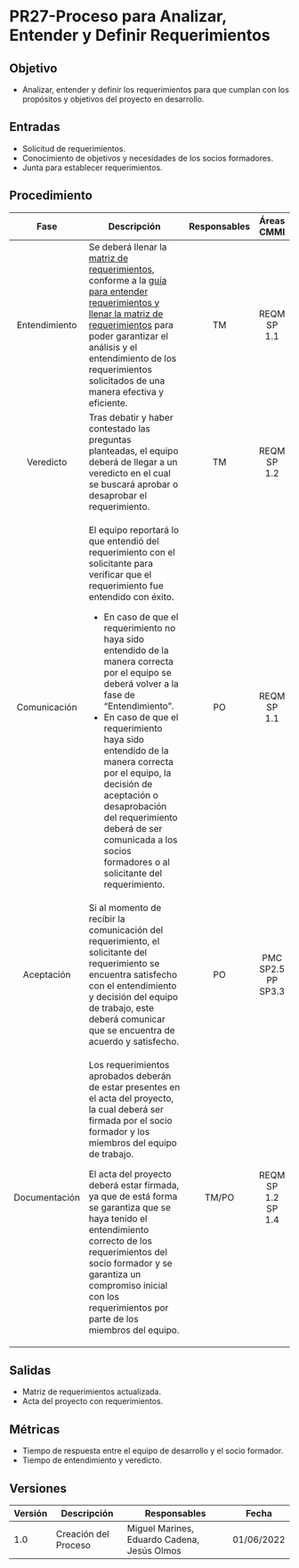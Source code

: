 # PR27-Proceso para Analizar, Entender y Definir Requerimientos

## Objetivo
- Analizar, entender y definir los requerimientos para que cumplan con los propósitos y objetivos del proyecto en desarrollo. 


## Entradas
- Solicitud de requerimientos.
- Conocimiento de objetivos y necesidades de los socios formadores.
- Junta para establecer requerimientos.

## Procedimiento
<table>
    <thead>
        <th>Fase</th>
        <th>Descripción</th>
        <th>Responsables</th>
        <th>Áreas CMMI</th>
    </thead>

<tbody>
    <tr>
      <td align="center">Entendimiento</td>
      <td>
        Se deberá llenar la <a href="https://docs.google.com/spreadsheets/d/11OaXOIKOSZBmrvOixvXbKgw52T1T1gbE/edit?usp=sharing&ouid=106849915620954344417&rtpof=true&sd=true">matriz de requerimientos</a>, conforme a la <a href="https://mutateinc.github.io/Guias/GU15"> guía para entender requerimientos y llenar la matriz de requerimientos</a> para poder garantizar el análisis y el entendimiento de los requerimientos solicitados de una manera efectiva y eficiente.
      </td>
      <td align="center">TM</td>
      <td align="center">
        REQM SP 1.1
      </td>
    </tr>
    <tr>
      <td align="center">Veredicto</td>
      <td>
        Tras debatir y haber contestado las preguntas planteadas, el equipo deberá de llegar a un veredicto en el cual se buscará aprobar o desaprobar el requerimiento. 
      </td>
      <td align="center">TM</td>
      <td align="center">
        REQM SP 1.2
      </td>
    </tr>
    <tr>
      <td align="center">Comunicación</td>
      <td>
      <p>
      El equipo reportará lo que entendió del requerimiento con el solicitante para verificar que el requerimiento fue entendido con éxito.
      </p>
        <ul>
          <li>En caso de que el requerimiento no haya sido entendido de la manera correcta por el equipo se deberá volver a la fase de “Entendimiento”.</li>
          <li>En caso de que el requerimiento haya sido entendido de la manera correcta por el equipo, la decisión de aceptación o desaprobación del requerimiento deberá de ser comunicada a los socios formadores o al solicitante del requerimiento.</li>
        </ul>
      </td>
      <td align="center">PO</td>
      <td align="center">
        REQM SP 1.1
      </td>
    </tr>
       <tr>
      <td align="center">Aceptación</td>
      <td>
      Si al momento de recibir la comunicación del requerimiento, el solicitante del requerimiento se encuentra satisfecho con el entendimiento y decisión del equipo de trabajo, este deberá comunicar que se encuentra de acuerdo y satisfecho.
      </td>
      <td align="center">PO</td>
      <td align="center">
        PMC SP2.5 PP SP3.3
      </td>
    </tr>
    <tr>
      <td align="center">Documentación</td>
      <td>
        <p>Los requerimientos aprobados deberán de estar presentes en el acta del proyecto, la cual deberá ser firmada por el socio formador y los miembros del equipo de trabajo.</p>
        <p>El acta del proyecto deberá estar firmada, ya que de está forma se garantiza que se haya tenido el entendimiento correcto de los requerimientos del socio formador y se garantiza un compromiso inicial con los requerimientos por parte de los miembros del equipo.</p>
      </td>
      <td align="center">TM/PO</td>
      <td align="center">
        REQM SP 1.2 SP 1.4
      </td>
    </tr>
  </tbody>
</table>

## Salidas
- Matriz de requerimientos actualizada.
- Acta del proyecto con requerimientos.

## Métricas
- Tiempo de respuesta entre el equipo de desarrollo y el socio formador.
- Tiempo de entendimiento y veredicto.

## Versiones
| Versión | Descripción                | Responsables        | Fecha      |
| ------- | -------------------------- | ------------------- | ---------- |
| 1.0     | Creación del Proceso       | Miguel Marines, Eduardo Cadena, Jesús Olmos | 01/06/2022 |
